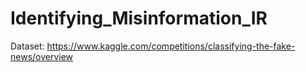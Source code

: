 # Identifying_Misinformation_IR

Dataset: https://www.kaggle.com/competitions/classifying-the-fake-news/overview
